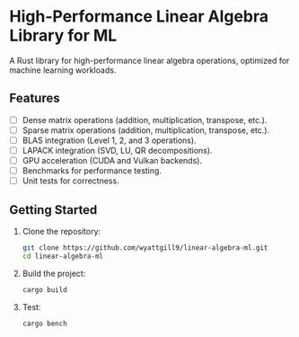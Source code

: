 # High-Performance Linear Algebra Library for ML

A Rust library for high-performance linear algebra operations, optimized for machine learning workloads.

## Features

- [ ] Dense matrix operations (addition, multiplication, transpose, etc.).
- [ ] Sparse matrix operations (addition, multiplication, transpose, etc.).
- [ ] BLAS integration (Level 1, 2, and 3 operations).
- [ ] LAPACK integration (SVD, LU, QR decompositions).
- [ ] GPU acceleration (CUDA and Vulkan backends).
- [ ] Benchmarks for performance testing.
- [ ] Unit tests for correctness.

## Getting Started

1. Clone the repository:
   ```bash
   git clone https://github.com/wyattgill9/linear-algebra-ml.git
   cd linear-algebra-ml
   ```
2. Build the project:
   ```bash
   cargo build
   ```
3. Test:
   ```bash
   cargo bench
   ```